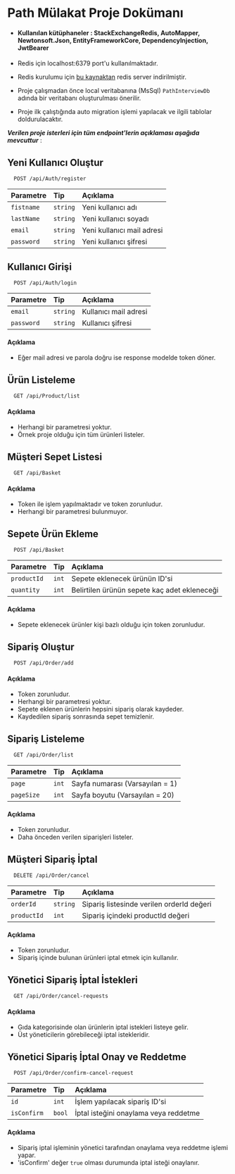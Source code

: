 # 
# Path Mülakat Proje Dokümanı

- #### Kullanılan kütüphaneler : StackExchangeRedis, AutoMapper, Newtonsoft.Json, EntityFrameworkCore, DependencyInjection, JwtBearer

- Redis için localhost:6379 port'u kullanılmaktadır.

- Redis kurulumu için [bu kaynaktan](https://github.com/microsoftarchive/redis/releases) redis server indirilmiştir.

- Proje çalışmadan önce local veritabanına (MsSql) `PathInterviewDb` adında bir veritabanı oluşturulması önerilir.

- Proje ilk çalıştığında auto migration işlemi yapılacak ve ilgili tablolar doldurulacaktır.

***Verilen proje isterleri için tüm endpoint'lerin açıklaması aşağıda mevcuttur*** :


## Yeni Kullanıcı Oluştur

```http
  POST /api/Auth/register
```

| Parametre | Tip     | Açıklama                |
| :-------- | :------- | :------------------------- |
| `fistname` | `string` | Yeni kullanıcı adı |
| `lastName` | `string` | Yeni kullanıcı soyadı |
| `email` | `string` | Yeni kullanıcı mail adresi |
| `password` | `string` | Yeni kullanıcı şifresi |


## Kullanıcı Girişi

```http
  POST /api/Auth/login
```

| Parametre | Tip     | Açıklama                |
| :-------- | :------- | :------------------------- |
| `email` | `string` | Kullanıcı mail adresi |
| `password` | `string` | Kullanıcı şifresi |

#### Açıklama
- Eğer mail adresi ve parola doğru ise response modelde token döner.

## Ürün Listeleme

```http
  GET /api/Product/list
```

#### Açıklama
- Herhangi bir parametresi yoktur. 
- Örnek proje olduğu için tüm ürünleri listeler.

## Müşteri Sepet Listesi

```http
  GET /api/Basket
```


#### Açıklama

- Token ile işlem yapılmaktadır ve token zorunludur.
- Herhangi bir parametresi bulunmuyor.

## Sepete Ürün Ekleme

```http
  POST /api/Basket
```

| Parametre | Tip     | Açıklama                |
| :-------- | :------- | :------------------------- |
| `productId` | `int` | Sepete eklenecek ürünün ID'si |
| `quantity` | `int` | Belirtilen ürünün sepete kaç adet ekleneceği |

#### Açıklama
- Sepete eklenecek ürünler kişi bazlı olduğu için token zorunludur.

## Sipariş Oluştur

```http
  POST /api/Order/add
```

#### Açıklama
- Token zorunludur.
- Herhangi bir parametresi yoktur.
- Sepete eklenen ürünlerin hepsini sipariş olarak kaydeder.
- Kaydedilen sipariş sonrasında sepet temizlenir.

## Sipariş Listeleme

```http
  GET /api/Order/list
```

| Parametre | Tip     | Açıklama                |
| :-------- | :------- | :------------------------- |
| `page` | `int` | Sayfa numarası (Varsayılan = 1) |
| `pageSize` | `int` | Sayfa boyutu (Varsayılan = 20) |

#### Açıklama
- Token zorunludur.
- Daha önceden verilen siparişleri listeler.

## Müşteri Sipariş İptal

```http
  DELETE /api/Order/cancel
```

| Parametre | Tip     | Açıklama                |
| :-------- | :------- | :------------------------- |
| `orderId` | `string` | Sipariş listesinde verilen orderId değeri |
| `productId` | `int` |Sipariş içindeki productId değeri |

#### Açıklama
- Token zorunludur.
- Sipariş içinde bulunan ürünleri iptal etmek için kullanılır.



## Yönetici Sipariş İptal İstekleri

```http
  GET /api/Order/cancel-requests
```

#### Açıklama
- Gıda kategorisinde olan ürünlerin iptal istekleri listeye gelir.
- Üst yöneticilerin görebileceği iptal istekleridir.

## Yönetici Sipariş İptal Onay ve Reddetme

```http
  POST /api/Order/confirm-cancel-request
```

| Parametre | Tip     | Açıklama                |
| :-------- | :------- | :------------------------- |
| `id` | `int` | İşlem yapılacak sipariş ID'si |
| `isConfirm` | `bool` | İptal isteğini onaylama veya reddetme |

#### Açıklama
- Sipariş iptal işleminin yönetici tarafından onaylama veya reddetme işlemi yapar.
- 'isConfirm' değer `true` olması durumunda iptal isteği onaylanır.
